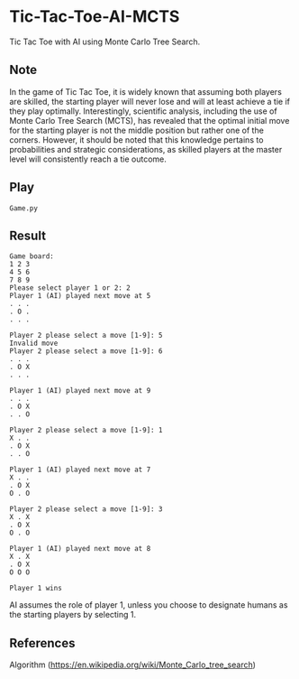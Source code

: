 # Tic-Tac-Toe-AI-MCTS
Tic Tac Toe with AI using Monte Carlo Tree Search.

## Note
In the game of Tic Tac Toe, it is widely known that assuming both players are skilled, the starting player will never lose and will at least achieve a tie if they play optimally. Interestingly, scientific analysis, including the use of Monte Carlo Tree Search (MCTS), has revealed that the optimal initial move for the starting player is not the middle position but rather one of the corners. However, it should be noted that this knowledge pertains to probabilities and strategic considerations, as skilled players at the master level will consistently reach a tie outcome.

## Play
```
Game.py
```

## Result
```
Game board:
1 2 3
4 5 6
7 8 9
Please select player 1 or 2: 2
Player 1 (AI) played next move at 5
. . . 
. O . 
. . . 

Player 2 please select a move [1-9]: 5
Invalid move
Player 2 please select a move [1-9]: 6
. . . 
. O X 
. . . 

Player 1 (AI) played next move at 9
. . . 
. O X 
. . O 

Player 2 please select a move [1-9]: 1
X . . 
. O X 
. . O 

Player 1 (AI) played next move at 7
X . . 
. O X 
O . O 

Player 2 please select a move [1-9]: 3
X . X 
. O X 
O . O 

Player 1 (AI) played next move at 8
X . X 
. O X 
O O O 

Player 1 wins
```
AI assumes the role of player 1, unless you choose to designate humans as the starting players by selecting 1.

## References
Algorithm (https://en.wikipedia.org/wiki/Monte_Carlo_tree_search)
